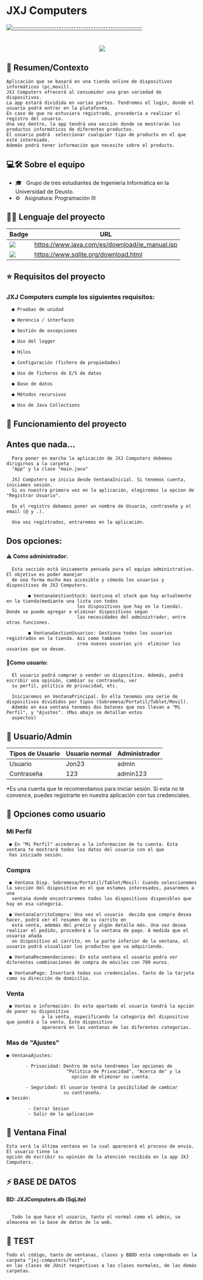 # JXJ Computers

   [![-----------------------------------------------------](https://raw.githubusercontent.com/andreasbm/readme/master/assets/lines/colored.png)](#table-of-contents)

<h1 align="center">
  <a href="https://git.io/typing-svg">
    <img src="https://readme-typing-svg.herokuapp.com/?lines=Bienvenido/a!+👋;Esto+es+JXJComputers...;Empecemos!😊&center=true&size=30">
  </a>
</h1>

<h2> 📖 Resumen/Contexto </h2>

    Aplicación que se basará en una tienda online de dispositivos informáticos (pc,movil). 
    JXJ Computers ofrecerá al consumidor una gran variedad de dispositivos.    
    La app estará dividida en varias partes. Tendremos el login, donde el usuario podrá entrar en la plataforma.
    En caso de que no estuviera registrado, procedería a realizar el registro del usuario.
    Una vez dentro, la app tendrá una sección donde se mostrarán los productos informáticos de diferentes productos.
    El usuario podrá  seleccionar cualquier tipo de producto en el que esté interesado.
    Además podrá tener información que necesite sobre el producto.

## 💻🛠 Sobre el equipo

- 🎓 &nbsp; Grupo de tres estudiantes de Ingenieria Informática en la Universidad de Deusto.
- ⚙️ &nbsp; Asignatura: Programación III


## 👩‍💻 Lenguaje del proyecto 

Badge | URL
------------ | -------------
<img src="https://img.shields.io/badge/Java-ED8B00?style=for-the-badge&logo=java&logoColor=white" /> | https://www.java.com/es/download/ie_manual.jsp
<img src="https://img.shields.io/badge/SQLite-07405E?style=for-the-badge&logo=sqlite&logoColor=white" /> | https://www.sqlite.org/download.html

   
   
 ## ⭐️ Requisitos del proyecto
 
   <h3> JXJ Computers cumple los siguientes requisitos: </h3>    
      
      ● Pruebas de unidad                              
                              
      ● Herencia / interfaces 
	
      ● Gestión de excepciones                             
                              
      ● Uso del logger 
      
      ● Hilos 

      ● Configuración (fichero de propiedades)

      ● Uso de ficheros de E/S de datos

      ● Base de datos

      ● Métodos recursivos

      ● Uso de Java Collections 



## 🚀 Funcionamiento del proyecto

<h2> Antes que nada... </h2>

      Para poner en marcha la aplicación de JXJ Computers debemos dirigirnos a la carpeta 
      "App" y la clase "main.java"
   
      JXJ Computers se inicia desde VentanaInicial. Si tenemos cuenta, iniciamos sesión. 
      Si es nuestra primera vez en la aplicación, elegiremos la opcion de "Registrar Usuario".

      En el registro debemos poner un nombre de Usuario, contraseña y el email (@ y .).

      Una vez registrados, entraremos en la aplicación. 
      
   <h2> Dos opciones: </h2>
                      
   <h4> ⚠️ Como administrador: </h4>
      
      Esta sección está únicamente pensada para el equipo administrativo. El objetivo es poder manejar 
      de una forma mucho mas accesible y cómoda los usuarios y dispositivos de JXJ Computers.
      
      		● VentanaGestionStock: Gestiona el stock que hay actualmente en la tienda(mediante una lista con todos 
                              los dispositivos que hay en la tienda). Donde se puede agregar o eliminar dispositivos segun 
                              las necesidades del administrador, entre otras funciones.
                              
      		● VentanaGestionUsuarios: Gestiona todos los usuarios registrados en la tienda. Asi como tambien 
                              crea nuevos usuarios y/o  eliminar los usuarios que se desee. 
        
   <h4> 📝Como usuario: </h4>
   
      El usuario podrá comprar o vender un dispositivo. Además, podrá escribir una opinión, cambiar su contraseña, ver
      su perfil, politica de privacidad, etc.
      
      Iniciaremos en VentanaPrincipal. En ella tenemos una serie de dispositivos divididos por tipos (Sobremesa/Portatil/Tablet/Movil). 
      Además en esa ventana tenemos dos botones que nos llevan a "Mi Perfil", y "Ajustes". (Mas abajo se detallan estos 
      aspectos)
      
 ## 🧐 Usuario/Admin

Tipos de Usuario|Usuario normal | Administrador
-------------|------------- | -------------
Usuario|Jon23  | admin
Contraseña|123  | admin123

*Es una cuenta que te recomendamos para iniciar sesión. Si esta no te convence, puedes registrarte en nuestra aplicación con tus 
credenciales.
      
      
   <h2>🐳 Opciones como usuario </h2>
   
   <h3> Mi Perfil </h3>
   
     ● En "Mi Perfil" accederas a la informacion de tu cuenta. Esta ventana te mostrará todos los datos del usuario con el que 
     has iniciado sesión.

      
   <h3> Compra</h3>
     
     ● Ventana Disp. Sobremesa/Portatil/Tablet/Movil: Cuando seleccionemos la sección del dispositivo en el que estamos interesados, pasaremos a una 
      ventana donde encontraremos todos los dispositivos disponibles que hay en esa categoría. 
      
     ● VentanaCarritoCompra: Una vez el usuario  decida que compra desea hacer, podrá ver el resumen de su carrito en 
      esta venta, además del precio y algún detalle más. Una vez desea realizar el pedido, procederá a la ventana de pago. A medida que el usuario añada
      un dispositivo al carrito, en la parte inferior de la ventana, el usuario podrá visualizar los productos que va adquiriendo. 
      
     ● VentanaRecomendaciones: En esta ventana el usuario podra ver diferentes combinaciones de compra de móviles con 700 euros. 
      
     ● VentanaPago: Insertará todas sus credenciales. Tanto de la tarjeta como su dirección de domicilio. 
     
     
    
      
  <h3> Venta </h3>
  
     ● Ventas e información: En este apartado el usuario tendrá la opción de poner su dispositivo
			     a la venta, especificando la categoria del dispositivo que pondrá a la venta. Este dispositivo
			     aparecerá en las ventanas de las diferentes categorías.
                                 
                                 
                     
  <h3> Mas de "Ajustes" </h3>      
               
    ● VentanaAjustes:    
   
		   - Privacidad: Dentro de esta tendremos las opciones de
			              "Politica de Privacidad", "Acerca de" y la
			                opcion de eliminar su cuenta.
               
		   - Seguridad: El usuario tendrá la posibilidad de cambiar
			             su contraseña.            
    ● Sesión:
       
		    - Cerrar Sesion
		    - Salir de la aplicacion
    
    
    
   <h2> 🚚 Ventana Final </h2>
   
	Esta será la última ventana en la cual aparecerá el proceso de envio. El usuario tiene la 
	opción de escribir su opinión de la atención recibida en la app JXJ Computers.
    
      
      
  <h2> ⚡️ BASE DE DATOS </h2>
  
   <b> BD: JXJComputers.db (SqLite) </b>
  <br> </br>
      
      Todo lo que hace el usuario, tanto el normal como el admin, se almacena en la base de datos de la web.
   
      
  <h2> 📖 TEST </h2>
  	
	Todo el código, tanto de ventanas, clases y BBDD esta comprobado en la carpeta "jxj-computers/test",
	en las clases de JUnit respectivas a las clases normales, de las demás carpetas.
  	
      

